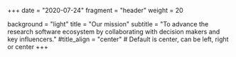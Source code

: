 +++
date = "2020-07-24"
fragment = "header"
weight = 20

background = "light"
title = "Our mission"
subtitle = "To advance the research software ecosystem by collaborating with decision makers and key influencers."
#title_align = "center" # Default is center, can be left, right or center
+++
